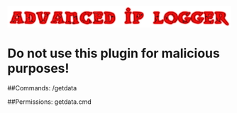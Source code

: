 ![AdvancedIPLogger](https://github.com/JavaDevMC/images/blob/main/Advanced-IP-Logger.png?raw=true)

# Do not use this plugin for malicious purposes!

##Commands:
/getdata <playername>

##Permissions:
getdata.cmd
